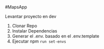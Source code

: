 #MapsApp

Levantar proyecto en dev
1. Clonar Repo
2. Instalar Dependencias
3. Generar el .env. basado en el .env.template
4. Ejecutar npm `run set-envs`